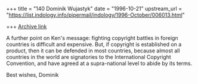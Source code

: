 +++
title = "140 Dominik Wujastyk"
date = "1996-10-21"
upstream_url = "https://list.indology.info/pipermail/indology/1996-October/006013.html"

+++
[Archive link](https://list.indology.info/pipermail/indology/1996-October/006013.html)

A further point on Ken's message: fighting copyright battles in foreign
countries is difficult and expensive.  But, if copyright is established on
a product, then it can be defended in most countries, because almost all
countries in the world are signatories to the International Copyright
Convention, and have agreed at a supra-national level to abide by its
terms.

Best wishes,
Dominik







